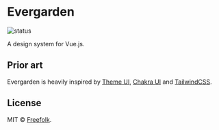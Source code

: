 # Evergarden

![status](https://badgen.net/badge/status/experimental/cyan)

A design system for Vue.js.

## Prior art

Evergarden is heavily inspired by [Theme UI](https://theme-ui.com/), [Chakra UI](https://chakra-ui.com/) and [TailwindCSS](https://tailwindcss.com/).

## License

MIT &copy; [Freefolk](https://github.com/freefolk).